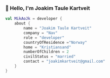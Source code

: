 ### :wave: Hello, I'm Joakim Taule Kartveit
```kotlin
val MikAoJk = developer {
    about {
        name = "Joakim Taule Kartveit"
        company = "Nav"
        role = "developer"
        countryOfResidence ="Norway" 
        home = "Kristiansand"
        numberOfChildren = 2
        civilStatus = "married"
        contact = "joakimkartveit@gmail.com"
    }
}
```
